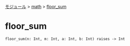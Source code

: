 [モジュール](../index.md) > [math](./index.md) > [floor_sum]()

# floor_sum

```
floor_sum(n: Int, m: Int, a: Int, b: Int) raises -> Int
```
